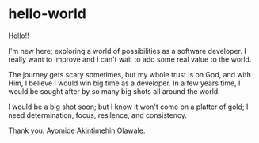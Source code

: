 # hello-world

Hello!!

I'm new here; exploring a world of possibilities as a software developer.
I really want to improve and I can't wait to add some real value to the world.

The journey gets scary sometimes, but my whole trust is on God, and with Him, I believe I would win big time as a developer.
In a few years time, I would be sought after by so many big shots all around the world.

I would be a big shot soon; but I know it won't come on a platter of gold; I need determination, focus, resilence, and consistency. 

Thank you.
Ayomide Akintimehin Olawale.
